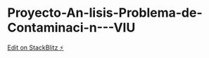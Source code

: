 # Proyecto-An-lisis-Problema-de-Contaminaci-n---VIU

[Edit on StackBlitz ⚡️](https://stackblitz.com/edit/js-yz158u)